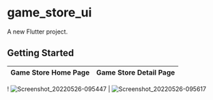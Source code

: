 # game_store_ui

A new Flutter project.

## Getting Started

Game Store Home Page      |  Game Store Detail Page
:-------------------------:|:-------------------------:
! ![Screenshot_20220526-095447](https://user-images.githubusercontent.com/105295281/170435133-1afc7298-7aa0-4f79-bd88-d3b590049a2c.png)
| ![Screenshot_20220526-095617](https://user-images.githubusercontent.com/105295281/170435176-32dcf000-1f02-4294-bb33-2836a7019eb2.png)

